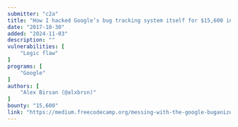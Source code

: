 ```yaml
---
submitter: "c2a"
title: "How I hacked Google’s bug tracking system itself for $15,600 in bounties"
date: "2017-10-30"
added: "2024-11-03"
description: ""
vulnerabilities: [
    "Logic flaw"
]
programs: [
    "Google"
]
authors: [
    "Alex Birsan (@alxbrsn)"
]
bounty: "15,600"
link: "https://medium.freecodecamp.org/messing-with-the-google-buganizer-system-for-15-600-in-bounties-58f86cc9f9a5"
---
```




